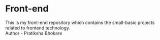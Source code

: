 # Front-end
This is my front-end repository which contains the small-basic projects related to frontend technology.
<br>
Author - Pratiksha Bhokare
